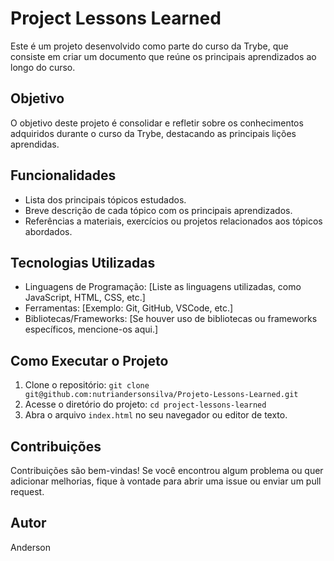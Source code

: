 # Project Lessons Learned

Este é um projeto desenvolvido como parte do curso da Trybe, que consiste em criar um documento que reúne os principais aprendizados ao longo do curso.

## Objetivo

O objetivo deste projeto é consolidar e refletir sobre os conhecimentos adquiridos durante o curso da Trybe, destacando as principais lições aprendidas.

## Funcionalidades

- Lista dos principais tópicos estudados.
- Breve descrição de cada tópico com os principais aprendizados.
- Referências a materiais, exercícios ou projetos relacionados aos tópicos abordados.

## Tecnologias Utilizadas

- Linguagens de Programação: [Liste as linguagens utilizadas, como JavaScript, HTML, CSS, etc.]
- Ferramentas: [Exemplo: Git, GitHub, VSCode, etc.]
- Bibliotecas/Frameworks: [Se houver uso de bibliotecas ou frameworks específicos, mencione-os aqui.]

## Como Executar o Projeto

1. Clone o repositório: `git clone git@github.com:nutriandersonsilva/Projeto-Lessons-Learned.git`
2. Acesse o diretório do projeto: `cd project-lessons-learned`
3. Abra o arquivo `index.html` no seu navegador ou editor de texto.

## Contribuições

Contribuições são bem-vindas! Se você encontrou algum problema ou quer adicionar melhorias, fique à vontade para abrir uma issue ou enviar um pull request.

## Autor

Anderson 
